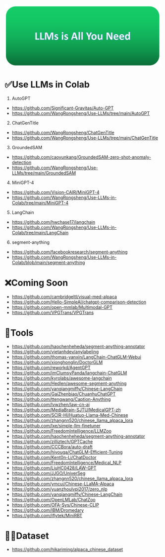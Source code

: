 ![](./images/logo.png)

# ✅Use LLMs in Colab
1. AutoGPT
- https://github.com/Significant-Gravitas/Auto-GPT
- https://github.com/WangRongsheng/Use-LLMs/tree/main/AutoGPT
2. ChatGenTitle
- https://github.com/WangRongsheng/ChatGenTitle
- https://github.com/WangRongsheng/Use-LLMs/tree/main/ChatGenTitle
3. GroundedSAM
- https://github.com/caoyunkang/GroundedSAM-zero-shot-anomaly-detection
- https://github.com/WangRongsheng/Use-LLMs/tree/main/GroundedSAM
4. MiniGPT-4
- https://github.com/Vision-CAIR/MiniGPT-4
- https://github.com/WangRongsheng/Use-LLMs-in-Colab/tree/main/MiniGPT-4
5. LangChain
- https://github.com/hwchase17/langchain
- https://github.com/WangRongsheng/Use-LLMs-in-Colab/tree/main/LangChain
6. segment-anything
- https://github.com/facebookresearch/segment-anything
- https://github.com/WangRongsheng/Use-LLMs-in-Colab/blob/main/segment-anything

# ❌Coming Soon
- https://github.com/cambridgeltl/visual-med-alpaca
- https://github.com/Hello-SimpleAI/chatgpt-comparison-detection
- https://github.com/open-mmlab/Multimodal-GPT
- https://github.com/VPGTrans/VPGTrans

# 🤖Tools
- https://github.com/haochenheheda/segment-anything-annotator
- https://github.com/vietanhdev/anylabeling
- https://github.com/thomas-yanxin/LangChain-ChatGLM-Webui
- https://github.com/xionghonglin/DoctorGLM
- https://github.com/reworkd/AgentGPT
- https://github.com/imClumsyPanda/langchain-ChatGLM
- https://github.com/kyrolabs/awesome-langchain
- https://github.com/Hedlen/awesome-segment-anything
- https://github.com/yanqiangmiffy/Chinese-LangChain
- https://github.com/GaiZhenbiao/ChuanhuChatGPT
- https://github.com/ttengwang/Caption-Anything
- https://github.com/lvwzhen/law-cn-ai
- https://github.com/MediaBrain-SJTU/MedicalGPT-zh
- https://github.com/SCIR-HI/Huatuo-Llama-Med-Chinese
- https://github.com/zhangnn520/chinese_llama_alpaca_lora
- https://github.com/lxe/simple-llm-finetuner
- https://github.com/FreedomIntelligence/LLMZoo
- https://github.com/haochenheheda/segment-anything-annotator
- https://github.com/zilliztech/GPTCache
- https://github.com/CCCBora/auto-draft
- https://github.com/hiyouga/ChatGLM-Efficient-Tuning
- https://github.com/Kent0n-Li/ChatDoctor
- https://github.com/FreedomIntelligence/Medical_NLP
- https://github.com/LiuHC0428/LAW-GPT
- https://github.com/JJGO/UniverSeg
- https://github.com/zhangnn520/chinese_llama_alpaca_lora
- https://github.com/ymcui/Chinese-LLaMA-Alpaca
- https://github.com/yuanzhoulvpi2017/zero_nlp
- https://github.com/yanqiangmiffy/Chinese-LangChain
- https://github.com/OpenLMLab/ChatZoo
- https://github.com/OFA-Sys/Chinese-CLIP
- https://github.com/IBM/Dromedary
- https://github.com/iflytek/MiniRBT

# 👷‍♂️Dataset

- https://github.com/hikariming/alpaca_chinese_dataset
